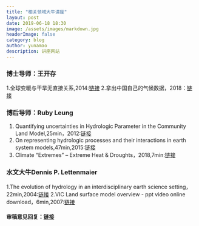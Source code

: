 ```yaml
---
title: "相关领域大牛讲座"
layout: post
date: 2019-06-18 18:30
image: /assets/images/markdown.jpg
headerImage: false
category: blog
author: yunamao
description: 讲座网站
---
```

### 博士导师：王开存

1.全球变暖与干旱无直接关系,2014:[链接](http://blog.sciencenet.cn/blog-1208826-800311.html)
2.拿出中国自己的气候数据，2018：[链接](http://edu.sina.com.cn/l/2018-03-28/doc-ifysqfnh7705613.shtml)


### 博后导师：Ruby Leung

1. Quantifying uncertainties in Hydrologic Parameter in the Community Land Model,25min，2012:[链接](https://www.pathlms.com/siam/courses/2716/sections/3522/video_presentations/28942)
2. On representing hydrologic processes and their interactions in earth system models,47min,2015:[链接](https://www.youtube.com/watch?v=KxksJsigJC4) 
3. Climate “Extremes” – Extreme Heat & Droughts，2018,7min:[链接](https://www.youtube.com/watch?v=qcW0ch7eeo0)

### 水文大牛Dennis P. Lettenmaier

1.The evolution of hydrology in an interdisciplinary earth science setting，22min,2004:[链接](https://slideplayer.com/slide/8821151/)
2.VIC Land surface model overview - ppt video online download，6min,2007:[链接](https://slideplayer.com/slide/8442268/)

#### 审稿意见回复：[链接](http://blog.sciencenet.cn/blog-71964-1080579.html)

